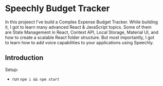 # Speechly Budget Tracker
In this projeect I've build a Complex Expense Budget Tracker. While building it, I got to learn many advanced React & JavaScript topics. Some of them are State Management in React, Context API, Local Storage, Material UI, and how to create a scalable React folder structure. But most importantly, I got to learn how to add voice capabilities to your applications using Speechly.


## Introduction


Setup:
- run ```npm i && npm start```
